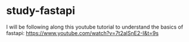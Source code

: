 # study-fastapi
I will be following along this youtube tutorial to understand the basics of fastapi:
https://www.youtube.com/watch?v=7t2alSnE2-I&t=9s
